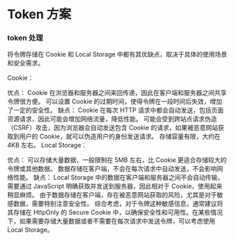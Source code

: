 # Token 方案

### token 处理

将令牌存储在 Cookie 和 Local Storage 中都有其优缺点，取决于具体的使用场景和安全需求。

Cookie：

优点：
Cookie 在浏览器和服务器之间来回传递，因此在客户端和服务器之间共享令牌很方便。
可以设置 Cookie 的过期时间，使得令牌在一段时间后失效，增加了一定的安全性。
缺点：
Cookie 在每次 HTTP 请求中都会自动发送，包括页面资源请求，因此可能会增加网络流量，降低性能。
可能会受到跨站点请求伪造（CSRF）攻击，因为浏览器会自动发送包含 Cookie 的请求，如果被恶意网站获取到用户的 Cookie，就可以伪造用户的身份发送请求。
存储容量有限，大约在 4KB 左右。
Local Storage：

优点：
可以存储大量数据，一般限制在 5MB 左右，比 Cookie 更适合存储较大的令牌或其他数据。
数据存储在客户端，不会在每次请求中自动发送，不会影响网络性能。
缺点：
Local Storage 中的数据在客户端和服务器之间不会自动传输，需要通过 JavaScript 明确获取并发送到服务器，因此相对于 Cookie，使用起来稍显麻烦。
由于数据存储在客户端，存在被恶意网站获取的风险，尤其是对于敏感数据，需要特别注意安全性。
综合考虑，对于令牌这种敏感信息，通常建议将其存储在 HttpOnly 的 Secure Cookie 中，以确保安全性和可用性。在某些情况下，如果需要存储大量数据或者不需要在每次请求中发送令牌，可以考虑使用 Local Storage。

